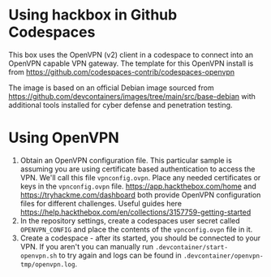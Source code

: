 # Using hackbox in Github Codespaces

This box uses the OpenVPN (v2) client in a codespace to connect into an OpenVPN capable VPN gateway. The template for this OpenVPN install is from https://github.com/codespaces-contrib/codespaces-openvpn

The image is based on an official Debian image sourced from https://github.com/devcontainers/images/tree/main/src/base-debian with additional tools installed for cyber defense and penetration testing.

# Using OpenVPN

1. Obtain an OpenVPN configuration file. This particular sample is assuming you are using certificate based authentication to access the VPN. We'll call this file `vpnconfig.ovpn`. Place any needed certificates or keys in the `vpnconfig.ovpn` file. https://app.hackthebox.com/home and https://tryhackme.com/dashboard both provide OpenVPN configuration files for different challenges. Useful guides here https://help.hackthebox.com/en/collections/3157759-getting-started
2. In the repository settings, create a codespaces user secret called `OPENVPN_CONFIG` and place the contents of the `vpnconfig.ovpn` file in it.
3. Create a codespace - after its started, you should be connected to your VPN. If you aren't you can manually run `.devcontainer/start-openvpn.sh` to try again and logs can be found in `.devcontainer/openvpn-tmp/openvpn.log`.



